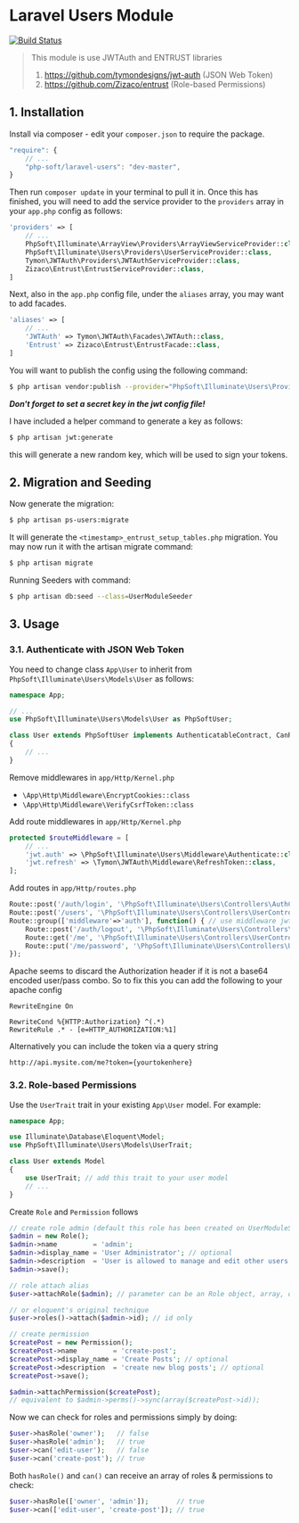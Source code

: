 # Laravel Users Module

[![Build Status](https://travis-ci.org/php-soft/laravel-users.svg)](https://travis-ci.org/php-soft/laravel-users)

> This module is use JWTAuth and ENTRUST libraries
> 
> 1. https://github.com/tymondesigns/jwt-auth (JSON Web Token)
> 2. https://github.com/Zizaco/entrust (Role-based Permissions)

## 1. Installation

Install via composer - edit your `composer.json` to require the package.

```js
"require": {
    // ...
    "php-soft/laravel-users": "dev-master",
}
```

Then run `composer update` in your terminal to pull it in.
Once this has finished, you will need to add the service provider to the `providers` array in your `app.php` config as follows:

```php
'providers' => [
    // ...
    PhpSoft\Illuminate\ArrayView\Providers\ArrayViewServiceProvider::class,
    PhpSoft\Illuminate\Users\Providers\UserServiceProvider::class,
    Tymon\JWTAuth\Providers\JWTAuthServiceProvider::class,
    Zizaco\Entrust\EntrustServiceProvider::class,
]
```

Next, also in the `app.php` config file, under the `aliases` array, you may want to add facades.

```php
'aliases' => [
    // ...
    'JWTAuth' => Tymon\JWTAuth\Facades\JWTAuth::class,
    'Entrust' => Zizaco\Entrust\EntrustFacade::class,
]
```

You will want to publish the config using the following command:

```sh
$ php artisan vendor:publish --provider="PhpSoft\Illuminate\Users\Providers\UserServiceProvider"
```

***Don't forget to set a secret key in the jwt config file!***

I have included a helper command to generate a key as follows:

```sh
$ php artisan jwt:generate
```

this will generate a new random key, which will be used to sign your tokens.

## 2. Migration and Seeding

Now generate the migration:

```sh
$ php artisan ps-users:migrate
```

It will generate the `<timestamp>_entrust_setup_tables.php` migration. You may now run it with the artisan migrate command:

```sh
$ php artisan migrate
```

Running Seeders with command:

```sh
$ php artisan db:seed --class=UserModuleSeeder
```

## 3. Usage

### 3.1. Authenticate with JSON Web Token

You need to change class `App\User` to inherit from `PhpSoft\Illuminate\Users\Models\User` as follows:

```php
namespace App;

// ...
use PhpSoft\Illuminate\Users\Models\User as PhpSoftUser;

class User extends PhpSoftUser implements AuthenticatableContract, CanResetPasswordContract
{
    // ...
}
``` 

Remove middlewares in `app/Http/Kernel.php`

* `\App\Http\Middleware\EncryptCookies::class`
* `\App\Http\Middleware\VerifyCsrfToken::class`

Add route middlewares in `app/Http/Kernel.php`

```php
protected $routeMiddleware = [
    // ...
    'jwt.auth' => \PhpSoft\Illuminate\Users\Middleware\Authenticate::class,
    'jwt.refresh' => \Tymon\JWTAuth\Middleware\RefreshToken::class,
];
```

Add routes in `app/Http/routes.php`

```php
Route::post('/auth/login', '\PhpSoft\Illuminate\Users\Controllers\AuthController@login');
Route::post('/users', '\PhpSoft\Illuminate\Users\Controllers\UserController@create');
Route::group(['middleware'=>'auth'], function() { // use middleware jwt.auth if use JSON Web Token
    Route::post('/auth/logout', '\PhpSoft\Illuminate\Users\Controllers\AuthController@logout');
    Route::get('/me', '\PhpSoft\Illuminate\Users\Controllers\UserController@authenticated');
    Route::put('/me/password', '\PhpSoft\Illuminate\Users\Controllers\UserController@changePassword');
});
```

Apache seems to discard the Authorization header if it is not a base64 encoded user/pass combo. So to fix this you can add the following to your apache config

```
RewriteEngine On

RewriteCond %{HTTP:Authorization} ^(.*)
RewriteRule .* - [e=HTTP_AUTHORIZATION:%1]
```

Alternatively you can include the token via a query string

```
http://api.mysite.com/me?token={yourtokenhere}
```

### 3.2. Role-based Permissions

Use the `UserTrait` trait in your existing `App\User` model. For example:

```php
namespace App;

use Illuminate\Database\Eloquent\Model;
use PhpSoft\Illuminate\Users\Models\UserTrait;

class User extends Model
{
    use UserTrait; // add this trait to your user model
    // ...
}
```

Create `Role` and `Permission` follows

```php
// create role admin (default this role has been created on UserModuleSeeder)
$admin = new Role();
$admin->name         = 'admin';
$admin->display_name = 'User Administrator'; // optional
$admin->description  = 'User is allowed to manage and edit other users'; // optional
$admin->save();

// role attach alias
$user->attachRole($admin); // parameter can be an Role object, array, or id

// or eloquent's original technique
$user->roles()->attach($admin->id); // id only

// create permission
$createPost = new Permission();
$createPost->name         = 'create-post';
$createPost->display_name = 'Create Posts'; // optional
$createPost->description  = 'create new blog posts'; // optional
$createPost->save();

$admin->attachPermission($createPost);
// equivalent to $admin->perms()->sync(array($createPost->id));
```

Now we can check for roles and permissions simply by doing:

```php
$user->hasRole('owner');   // false
$user->hasRole('admin');   // true
$user->can('edit-user');   // false
$user->can('create-post'); // true
```

Both `hasRole()` and `can()` can receive an array of roles & permissions to check:

```php
$user->hasRole(['owner', 'admin']);       // true
$user->can(['edit-user', 'create-post']); // true
```
